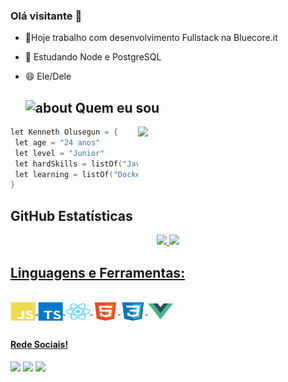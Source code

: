 ### Olá visitante 👋

- 🔭Hoje trabalho com desenvolvimento Fullstack na Bluecore.it
- 🌱 Estudando Node e PostgreSQL
- 😄 Ele/Dele


  ## <img width="45" alt="about" src="https://raw.github.com/elizarov/elizarov/master/about.png"> Quem eu sou

  <img align="right" width="300" src="https://i2.wp.com/allhtaccess.info/wp-content/uploads/2018/03/programming.gif?fit=1281%2C716&ssl=1" />
  
```kotlin
let Kenneth Olusegun = {
 let age = "24 anos"
 let level = "Junior"
 let hardSkills = listOf("JavaScript", "Node", "React", "TypeScript", "MySQL", "MongoDB") 
 let learning = listOf("Docker", "AWS", "TDD", "Streams e Buffer", "PostgreSQL")
}
```
## **GitHub Estatísticas**
<div align="center">
  <a href="https://github.com/KennethOlusegun">
  <img height="180em" src="https://github-readme-stats.vercel.app/api?username=kennetholusegun&show_icons=true&theme=dark&include_all_commits=true&count_private=true"/>
  <img height="180em" src="https://github-readme-stats.vercel.app/api/top-langs/?username=kennetholusegun&layout=compact&langs_count=7&theme=dark"/>
</div>
  
  ## **Linguagens e Ferramentas:**  
  <div style="display: inline_block"><br>
  <img align="center" alt="Kenny-Js" height="30" width="40" src="https://raw.githubusercontent.com/devicons/devicon/master/icons/javascript/javascript-plain.svg">
  <img align="center" alt="Kenny-Ts" height="30" width="40" src="https://raw.githubusercontent.com/devicons/devicon/master/icons/typescript/typescript-plain.svg">
  <img align="center" alt="Kenny-React" height="30" width="40" src="https://raw.githubusercontent.com/devicons/devicon/master/icons/react/react-original.svg">
  <img align="center" alt="Kenny-HTML" height="30" width="40" src="https://raw.githubusercontent.com/devicons/devicon/master/icons/html5/html5-original.svg">
  <img align="center" alt="Kenny-CSS" height="30" width="40" src="https://raw.githubusercontent.com/devicons/devicon/master/icons/css3/css3-original.svg">
  <img align="center" alt="Kenny-Vue" height="30" width="40" src="https://raw.githubusercontent.com/devicons/devicon/master/icons/vuejs/vuejs-original.svg">
</div>
  
  ##
  
  #### Rede Sociais!
  <div> 
  <a href="https://www.instagram.com/kennethdornellesde/" target="_blank"><img src="https://img.shields.io/badge/-Instagram-%23E4405F?style=for-the-badge&logo=instagram&logoColor=white" target="_blank"></a>
  <a href = "mailto:kennetholusegun@gmail.com"><img src="https://img.shields.io/badge/-Gmail-%23333?style=for-the-badge&logo=gmail&logoColor=white" target="_blank"></a>
  <a href="https://www.linkedin.com/in/kennethjesus/" target="_blank"><img src="https://img.shields.io/badge/-LinkedIn-%230077B5?style=for-the-badge&logo=linkedin&logoColor=white" target="_blank"></a> 
 
 
</div>
